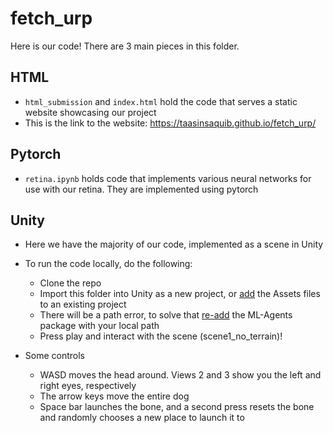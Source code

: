 # fetch_urp

Here is our code! There are 3 main pieces in this folder.

## HTML

* `html_submission` and `index.html` hold the code that serves a static website showcasing our project
* This is the link to the website: https://taasinsaquib.github.io/fetch_urp/

## Pytorch

* `retina.ipynb` holds code that implements various neural networks for use with our retina. They are implemented using pytorch

## Unity

* Here we have the majority of our code, implemented as a scene in Unity
* To run the code locally, do the following:
    * Clone the repo
    * Import this folder into Unity as a new project, or [add](https://docs.unity3d.com/Manual/ImportingAssets.html) the Assets files to an existing project
    * There will be a path error, to solve that [re-add](https://docs.unity3d.com/Manual/upm-ui-local.html) the ML-Agents package with your local path
    * Press play and interact with the scene (scene1_no_terrain)!

* Some controls
    * WASD moves the head around. Views 2 and 3 show you the left and right eyes, respectively
    * The arrow keys move the entire dog
    * Space bar launches the bone, and a second press resets the bone and randomly chooses a new place to launch it to
    
